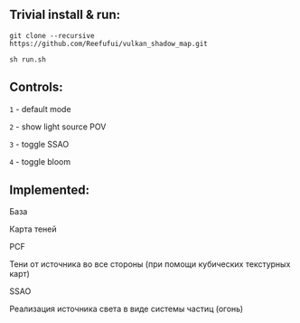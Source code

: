 ## Trivial install & run:

`git clone --recursive https://github.com/Reefufui/vulkan_shadow_map.git`

`sh run.sh`

## Controls:

`1` - default mode

`2` - show light source POV

`3` - toggle SSAO

`4` - toggle bloom

## Implemented:

База

Карта теней

PCF

Тени от источника во все стороны (при помощи кубических текстурных карт)

SSAO

Реализация источника света в виде системы частиц (огонь)

